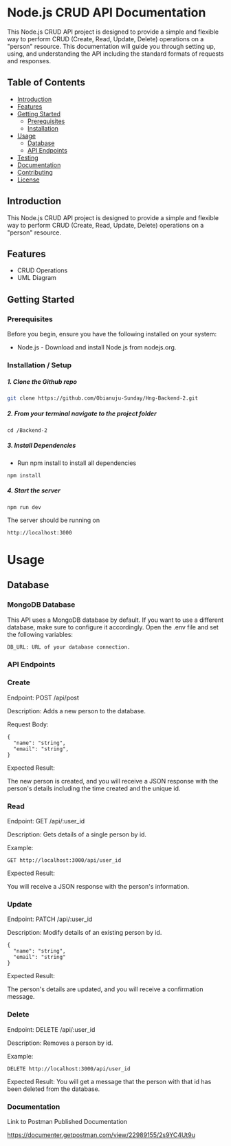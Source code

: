 
# Node.js CRUD API Documentation

This Node.js CRUD API project is designed to provide a simple and flexible way to perform CRUD (Create, Read, Update, Delete) operations on a "person" resource. This documentation will guide you through setting up, using, and understanding the API including the standard formats of requests and responses.


## Table of Contents

- [Introduction](#introduction)
- [Features](#features)
- [Getting Started](#getting-started)
  - [Prerequisites](#prerequisites)
  - [Installation](#installation)
- [Usage](#usage)
  - [Database](#database)
  - [API Endpoints](#api-endpoints)
- [Testing](#testing)
- [Documentation](#documentation)
- [Contributing](#contributing)
- [License](#license)

## Introduction

This Node.js CRUD API project is designed to provide a simple and flexible way to perform CRUD (Create, Read, Update, Delete) operations on a "person" resource.

## Features


- CRUD Operations
- UML Diagram

## Getting Started



### Prerequisites


Before you begin, ensure you have the following installed on your system:


- Node.js - Download and install Node.js from nodejs.org.

### Installation / Setup


##### 1. Clone the Github repo

```bash
git clone https://github.com/Obianuju-Sunday/Hng-Backend-2.git
```
##### 2. From your terminal navigate to the project folder
```
cd /Backend-2
```
##### 3. Install Dependencies
* Run npm install to install all dependencies

```
npm install
```
##### 4. Start the server
```
npm run dev
```

The server should be running on 
```
http://localhost:3000
```


# Usage
## Database

### MongoDB Database
This API uses a MongoDB database by default. If you want to use a different database, make sure to configure it accordingly. Open the .env file and set the following variables:
```
DB_URL: URL of your database connection.
```

### API Endpoints
### Create
Endpoint:  POST /api/post

Description: Adds a new person to the database.

Request Body:
```
{
  "name": "string",
  "email": "string",
}
```
 Expected Result: 

The new person is created, and you will receive a JSON response with the person's details including the time created and the unique id.

### Read
Endpoint:  GET /api/:user_id

Description: Gets details of a single person by id.

Example:
```
GET http://localhost:3000/api/user_id
```
Expected Result: 

You will receive a JSON response with the person's information.


### Update
Endpoint: PATCH /api/:user_id

Description: Modify details of an existing person by id.
```
{
  "name": "string",
  "email": "string"
}
```

Expected Result: 

The person's details are updated, and you will receive a confirmation message.


### Delete
Endpoint: DELETE /api/:user_id

Description: Removes a person by id.

Example:
```
DELETE http://localhost:3000/api/user_id
```

Expected Result: 
You will get a message that the person with that id has been deleted from the database.




### Documentation
 Link to Postman Published Documentation

https://documenter.getpostman.com/view/22989155/2s9YC4Ut9u
